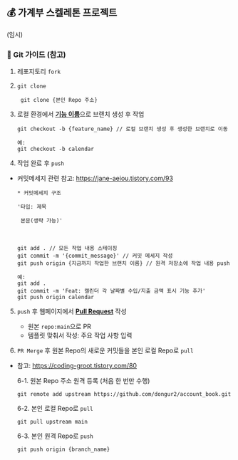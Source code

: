## 💰 가계부 스켈레톤 프로젝트 

(임시)

### 🔖 Git 가이드 (참고)

1. 레포지토리 `fork`

2. `git clone`
   ````
    git clone {본인 Repo 주소}
   ````

3. 로컬 환경에서 <u>**기능 이름**</u>으로 브랜치 생성 후 작업
   ````
   git checkout -b {feature_name} // 로컬 브랜치 생성 후 생성한 브랜치로 이동

   예: 
   git checkout -b calendar
   ````

4. 작업 완료 후 `push`
 - 커밋메세지 관련 참고: https://jane-aeiou.tistory.com/93
    ````
    * 커밋메세지 구조

    '타입: 제목
    
     본문(생략 가능)'
    ````

    <br/>

   ````
   git add . // 모든 작업 내용 스테이징
   git commit -m '{commit_message}' // 커밋 메세지 작성 
   git push origin {지금까지 작업한 브랜치 이름} // 원격 저장소에 작업 내용 push

   예: 
   git add .
   git commit -m 'Feat: 캘린더 각 날짜별 수입/지출 금액 표시 기능 추가'
   git push origin calendar
   ````

5. `push` 후 웹페이지에서 <u>**Pull Request**</u> 작성
    - 원본 `repo:main`으로 PR 
    - 템플릿 맞춰서 작성: 주요 작업 사항 입력

6. `PR Merge` 후 원본 Repo의 새로운 커밋들을 본인 로컬 Repo로 `pull`
- 참고: https://coding-groot.tistory.com/80
   
    6-1. 원본 Repo 주소 원격 등록 (처음 한 번만 수행)
    ````
    git remote add upstream https://github.com/dongur2/account_book.git
    ````

    6-2. 본인 로컬 Repo로 `pull`
    ````
    git pull upstream main
    ````

    6-3. 본인 원격 Repo로 `push`
    ````
    git push origin {branch_name}
    ````